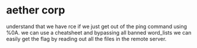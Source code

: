 # aether corp


understand that we have rce if we just get out of the ping command using %0A.
we can use a cheatsheet and bypassing all banned word_lists we can easily get the flag by reading out all the files in the remote server.